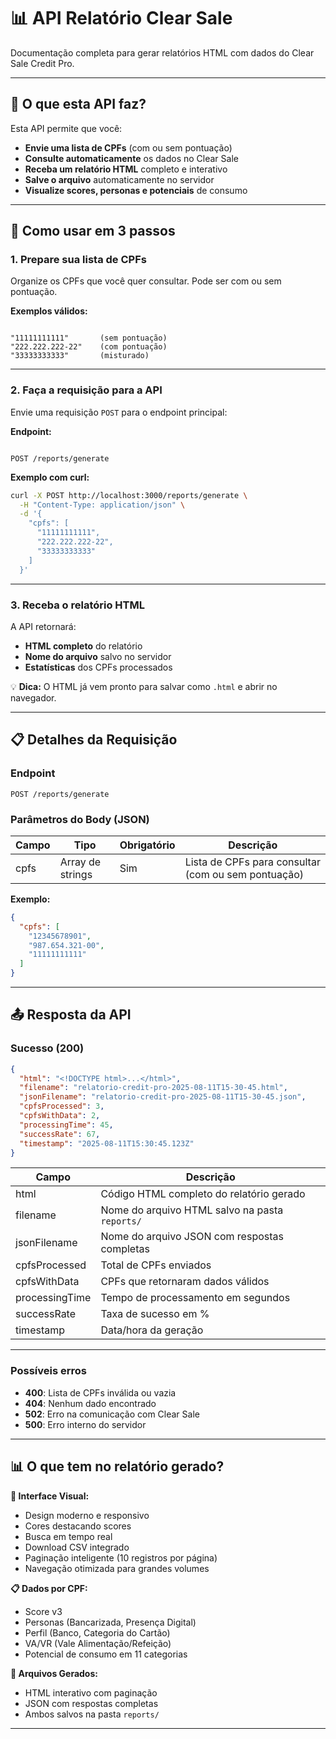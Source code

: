 # 📊 API Relatório Clear Sale

Documentação completa para gerar relatórios HTML com dados do Clear Sale Credit Pro.

---

## 🎯 O que esta API faz?

Esta API permite que você:

- **Envie uma lista de CPFs** (com ou sem pontuação)
- **Consulte automaticamente** os dados no Clear Sale
- **Receba um relatório HTML** completo e interativo
- **Salve o arquivo** automaticamente no servidor
- **Visualize scores, personas e potenciais** de consumo

---

## 🚀 Como usar em 3 passos

### 1. Prepare sua lista de CPFs
Organize os CPFs que você quer consultar. Pode ser com ou sem pontuação.

**Exemplos válidos:**
```

"11111111111"       (sem pontuação)
"222.222.222-22"    (com pontuação)
"33333333333"       (misturado)

```

---

### 2. Faça a requisição para a API
Envie uma requisição `POST` para o endpoint principal:

**Endpoint:**
```

POST /reports/generate

````

**Exemplo com curl:**
```bash
curl -X POST http://localhost:3000/reports/generate \
  -H "Content-Type: application/json" \
  -d '{
    "cpfs": [
      "11111111111",
      "222.222.222-22",
      "33333333333"
    ]
  }'
````

---

### 3. Receba o relatório HTML

A API retornará:

* **HTML completo** do relatório
* **Nome do arquivo** salvo no servidor
* **Estatísticas** dos CPFs processados

💡 **Dica:** O HTML já vem pronto para salvar como `.html` e abrir no navegador.

---

## 📋 Detalhes da Requisição

### Endpoint

```
POST /reports/generate
```

### Parâmetros do Body (JSON)

| Campo | Tipo             | Obrigatório | Descrição                                           |
| ----- | ---------------- | ----------- | --------------------------------------------------- |
| cpfs  | Array de strings | Sim         | Lista de CPFs para consultar (com ou sem pontuação) |

**Exemplo:**

```json
{
  "cpfs": [
    "12345678901",
    "987.654.321-00",
    "11111111111"
  ]
}
```

---

## 📤 Resposta da API

### Sucesso (200)

```json
{
  "html": "<!DOCTYPE html>...</html>",
  "filename": "relatorio-credit-pro-2025-08-11T15-30-45.html",
  "jsonFilename": "relatorio-credit-pro-2025-08-11T15-30-45.json",
  "cpfsProcessed": 3,
  "cpfsWithData": 2,
  "processingTime": 45,
  "successRate": 67,
  "timestamp": "2025-08-11T15:30:45.123Z"
}
```

| Campo          | Descrição                                      |
| -------------- | ---------------------------------------------- |
| html           | Código HTML completo do relatório gerado       |
| filename       | Nome do arquivo HTML salvo na pasta `reports/` |
| jsonFilename   | Nome do arquivo JSON com respostas completas   |
| cpfsProcessed  | Total de CPFs enviados                         |
| cpfsWithData   | CPFs que retornaram dados válidos              |
| processingTime | Tempo de processamento em segundos             |
| successRate    | Taxa de sucesso em %                           |
| timestamp      | Data/hora da geração                           |

---

### Possíveis erros

* **400**: Lista de CPFs inválida ou vazia
* **404**: Nenhum dado encontrado
* **502**: Erro na comunicação com Clear Sale
* **500**: Erro interno do servidor


---

## 📊 O que tem no relatório gerado?

**🎨 Interface Visual:**

* Design moderno e responsivo
* Cores destacando scores
* Busca em tempo real
* Download CSV integrado
* Paginação inteligente (10 registros por página)
* Navegação otimizada para grandes volumes

**📋 Dados por CPF:**

* Score v3
* Personas (Bancarizada, Presença Digital)
* Perfil (Banco, Categoria do Cartão)
* VA/VR (Vale Alimentação/Refeição)
* Potencial de consumo em 11 categorias

**📁 Arquivos Gerados:**

* HTML interativo com paginação
* JSON com respostas completas
* Ambos salvos na pasta `reports/`

---
